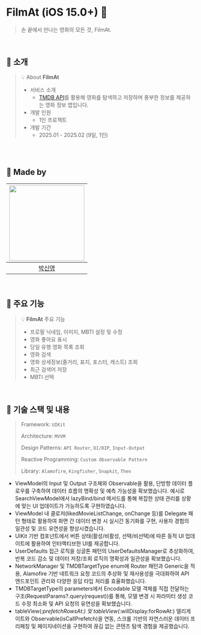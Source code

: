 # FilmAt (iOS 15.0+) 🎥

> 손 끝에서 만나는 영화의 모든 것, FilmAt.

<br>

## 🎥 소개

> 💡 About **FilmAt**
>
> - 서비스 소개
>   - [TMDB API](https://developer.themoviedb.org/docs/getting-started)를 활용해 영화를 탐색하고 저장하며 풍부한 정보를 제공하는 영화 정보 앱입니다.
> - 개발 인원
>   - 1인 프로젝트
> - 개발 기간
>   - 2025.01 - 2025.02 (9일, 1인)

<br>

<br>

## 🎥 Made by

<div align=left>

| <img width="200px" src="https://avatars.githubusercontent.com/u/114901417?v=4"/> |
| :------------------------------------------------------------------------------: |
|                     [박신영](https://github.com/ParkSY0919)                      |

</div>

<br>

## 🎥 주요 기능

> 💡 **FilmAt** 주요 기능
>
> - 프로필 닉네임, 이미지, MBTI 설정 및 수정
> - 영화 좋아요 표시
> - 당일 유행 영화 목록 조회
> - 영화 검색
> - 영화 상세정보(줄거리, 표지, 포스터, 캐스트) 조회
> - 최근 검색어 저장
> - MBTI 선택

<br>

## 🎥 기술 스택 및 내용

> Framework: `UIKit`
>
> Architecture: `MVVM`
>
> Design Patterns: `API Router`, `DI/DIP`, `Input-Output`
>
> Reactive Programming: `Custom Observable Pattern`
>
> Library: `Alamofire`, `Kingfisher`, `Snapkit`, `Then`

- ViewModel의 Input 및 Output 구조체와 Observable을 활용, 단방향 데이터 플로우를 구축하여 데이터 흐름의 명확성 및 예측 가능성을 확보했습니다. 예시로 SearchViewModel에서 lazyBind/bind 메서드를 통해 복잡한 상태 관리를 상황에 맞는 UI 업데이트가 가능하도록 구현하였습니다.
- ViewModel 내 클로저(likedMovieListChange, onChange 등)를 Delegate 패턴 형태로 활용하여 화면 간 데이터 변경 시 실시간 동기화를 구현, 사용자 경험의 일관성 및 코드 유연성을 향상시켰습니다.
- UIKit 기반 컴포넌트에서 버튼 상태(활성/비활성, 선택/비선택)에 따른 동적 UI 업데이트에 활용하여 인터랙티브한 UI를 제공합니다.
- UserDefaults 접근 로직을 싱글톤 패턴의 UserDefaultsManager로 추상화하여, 반복 코드 감소 및 데이터 저장/조회 로직의 명확성과 일관성을 확보했습니다.
- NetworkManager 및 TMDBTargetType enum에 Router 패턴과 Generic을 적용, Alamofire 기반 네트워크 요청 코드의 추상화 및 재사용성을 극대화하여 API 엔드포인트 관리와 다양한 응답 타입 처리를 효율화했습니다.
- TMDBTargetType의 parameters에서 Encodable 모델 객체를 직접 전달하는 구조(RequestParams?.query(request))를 통해, 모델 변경 시 파라미터 생성 코드 수정 최소화 및 API 요청의 유연성을 확보했습니다.
- tableView(_:prefetchRowsAt:) 및 tableView(_:willDisplay:forRowAt:) 델리게이트와 Observable(isCallPrefetch)을 연동, 스크롤 기반의 자연스러운 데이터 프리페칭 및 페이지네이션을 구현하여 끊김 없는 콘텐츠 탐색 경험을 제공했습니다.

<br>
